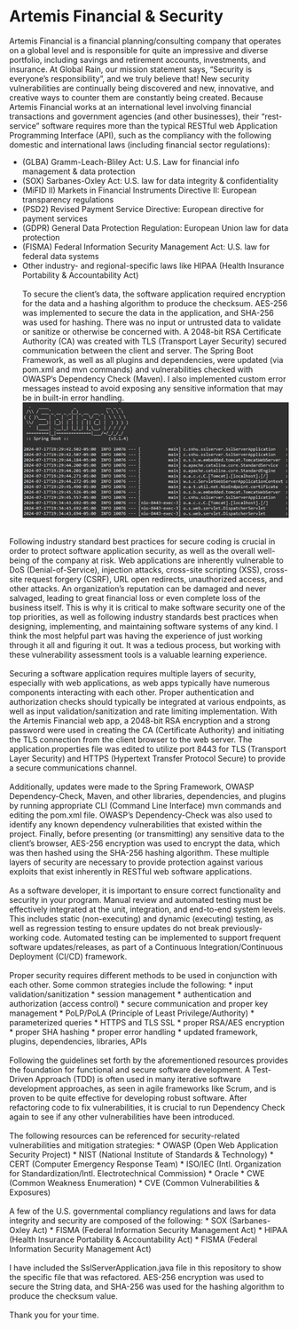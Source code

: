 # Artemis Financial & Security<br>

Artemis Financial is a financial planning/consulting company that operates on a global level and is responsible for quite an impressive and diverse portfolio, including savings and retirement accounts, investments, and insurance. At Global Rain, our mission statement says, “Security is everyone’s responsibility”, and we truly believe that! New security vulnerabilities are continually being discovered and new, innovative, and creative ways to counter them are constantly being created. Because Artemis Financial works at an international level involving financial transactions and government agencies (and other businesses), their “rest-service” software requires more than the typical RESTful web Application Programming Interface (API), such as the compliancy with the following domestic and international laws (including financial sector regulations):
* (GLBA) Gramm-Leach-Bliley Act: U.S. Law for financial info management & data protection
* (SOX) Sarbanes-Oxley Act: U.S. law for data integrity & confidentiality
* (MiFID II) Markets in Financial Instruments Directive II: European transparency regulations
* (PSD2) Revised Payment Service Directive: European directive for payment services
* (GDPR) General Data Protection Regulation: European Union law for data protection
* (FISMA) Federal Information Security Management Act: U.S. law for federal data systems
* Other industry- and regional-specific laws like HIPAA (Health Insurance Portability & Accountability Act)<br/><br/>
To secure the client’s data, the software application required encryption for the data and a hashing algorithm to produce the checksum. AES-256 was implemented to secure the data in the application, and SHA-256 was used for hashing. There was no input or untrusted data to validate or sanitize or otherwise be concerned with. A 2048-bit RSA Certificate Authority (CA) was created with TLS (Transport Layer Security) secured communication between the client and server. The Spring Boot Framework, as well as all plugins and dependencies, were updated (via pom.xml and mvn commands) and vulnerabilities checked with OWASP’s Dependency Check (Maven). I also implemented custom error messages instead to avoid exposing any sensitive information that may be in built-in error handling.<br/>
![pic](images/Picture1.png)
<br/>  
Following industry standard best practices for secure coding is crucial in order to protect software application security, as well as the overall well-being of the company at risk. Web applications are inherently vulnerable to DoS (Denial-of-Service), injection attacks, cross-site scripting (XSS), cross-site request forgery (CSRF), URL open redirects, unauthorized access, and other attacks. An organization’s reputation can be damaged and never salvaged, leading to great financial loss or even complete loss of the business itself. This is why it is critical to make software security one of the top priorities, as well as following industry standards best practices when designing, implementing, and maintaining software systems of any kind.
I think the most helpful part was having the experience of just working through it all and figuring it out. It was a tedious process, but working with these vulnerability assessment tools is a valuable learning experience.<br/><br/>
Securing a software application requires multiple layers of security, especially with web applications, as web apps typically have numerous components interacting with each other. Proper authentication and authorization checks should typically be integrated at various endpoints, as well as input validation/sanitization and rate limiting implementation. With the Artemis Financial web app, a 2048-bit RSA encryption and a strong password were used in creating the CA (Certificate Authority) and initiating the TLS connection from the client browser to the web server. The application.properties file was edited to utilize port 8443 for TLS (Transport Layer Security)  and HTTPS (Hypertext Transfer Protocol Secure) to provide a secure communications channel.<br/><br/>
Additionally, updates were made to the Spring Framework, OWASP Dependency-Check, Maven, and other libraries, dependencies, and plugins by running appropriate CLI (Command Line Interface) mvn commands and editing the pom.xml file. OWASP’s Dependency-Check was also used to identify any known dependency vulnerabilities that existed within the project. Finally, before presenting (or transmitting) any sensitive data to the client’s browser, AES-256 encryption was used to encrypt the data, which was then hashed using the SHA-256 hashing algorithm. These multiple layers of security are necessary to provide protection against various exploits that exist inherently in RESTful web software applications.<br/><br/>  
As a software developer, it is important to ensure correct functionality and security in your program. Manual review and automated testing must be effectively integrated at the unit, integration, and end-to-end system levels. This includes static (non-executing) and dynamic (executing) testing, as well as regression testing to ensure updates do not break previously-working code. Automated testing can be implemented to support frequent software updates/releases, as part of a Continuous Integration/Continuous Deployment (CI/CD) framework.<br/><br/>  
Proper security requires different methods to be used in conjunction with each other. Some common strategies include the following:
* input validation/sanitization
* session management
* authentication and authorization (access control)
* secure communication and proper key management
* PoLP/PoLA (Principle of Least Privilege/Authority)
* parameterized queries
* HTTPS and TLS SSL
* proper RSA/AES encryption
* proper SHA hashing
* proper error handling
* updated framework, plugins, dependencies, libraries, APIs<br/><br/>
Following the guidelines set forth by the aforementioned resources provides the foundation for functional and secure software development. A Test-Driven Approach (TDD) is often used in many iterative software development approaches, as seen in agile frameworks like Scrum, and is proven to be quite effective for developing robust software. After refactoring code to fix vulnerabilities, it is crucial to run Dependency Check again to see if any other vulnerabilities have been introduced.<br/><br/>
The following resources can be referenced for security-related vulnerabilities and mitigation strategies:
* OWASP (Open Web Application Security Project)
* NIST (National Institute of Standards & Technology)
* CERT (Computer Emergency Response Team)
* ISO/IEC (Intl. Organization for Standardization/Intl. Electrotechnical Commission)
* Oracle
* CWE (Common Weakness Enumeration)
* CVE (Common Vulnerabilities & Exposures)<br/><br/>
A few of the U.S. governmental compliancy regulations and laws for data integrity and security are composed of the following:
* SOX (Sarbanes-Oxley Act)
* FISMA (Federal Information Security Management Act)
* HIPAA (Health Insurance Portability & Accountability Act)
* FISMA (Federal Information Security Management Act)<br/><br/>
I have included the SslServerApplication.java file in this repository to show the specific file that was refactored. AES-256 encryption was used to secure the String data, and SHA-256 was used for the hashing algorithm to produce the checksum value.<br/><br/>
Thank you for your time.
